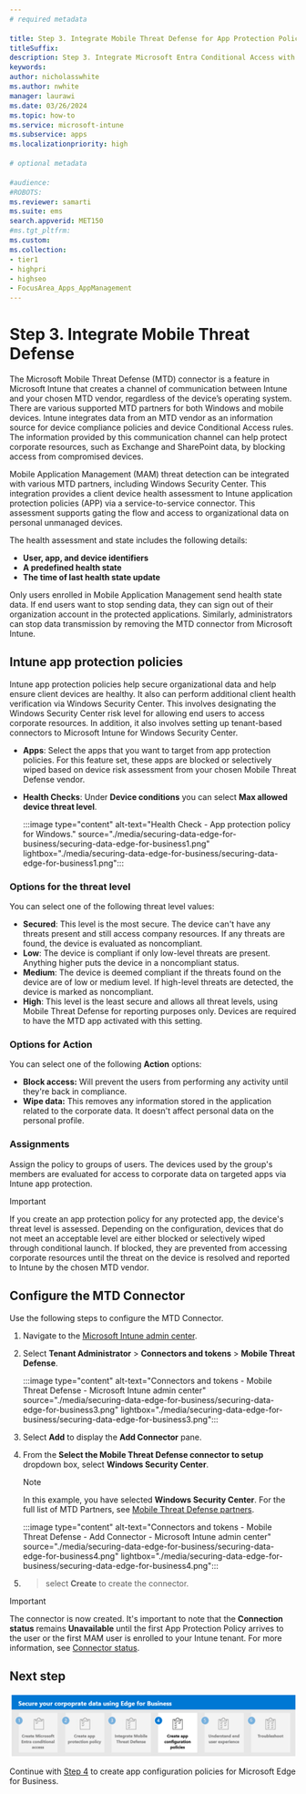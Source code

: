 ```yaml
---
# required metadata

title: Step 3. Integrate Mobile Threat Defense for App Protection Policy
titleSuffix:
description: Step 3. Integrate Microsoft Entra Conditional Access with Microsoft Edge for Business.
keywords:
author: nicholasswhite
ms.author: nwhite
manager: laurawi
ms.date: 03/26/2024
ms.topic: how-to
ms.service: microsoft-intune
ms.subservice: apps
ms.localizationpriority: high

# optional metadata

#audience:
#ROBOTS: 
ms.reviewer: samarti
ms.suite: ems
search.appverid: MET150
#ms.tgt_pltfrm:
ms.custom: 
ms.collection:
- tier1
- highpri
- highseo
- FocusArea_Apps_AppManagement
---
```



# Step 3. Integrate Mobile Threat Defense

The Microsoft Mobile Threat Defense (MTD) connector is a feature in Microsoft Intune that creates a channel of communication between Intune and your chosen MTD vendor, regardless of the device’s operating system. There are various supported MTD partners for both Windows and mobile devices. Intune integrates data from an MTD vendor as an information source for device compliance policies and device Conditional Access rules. The information provided by this communication channel can help protect corporate resources, such as Exchange and SharePoint data, by blocking access from compromised devices.

Mobile Application Management (MAM) threat detection can be integrated with various MTD partners, including Windows Security Center. This integration provides a client device health assessment to Intune application protection policies (APP) via a service-to-service connector. This assessment supports gating the flow and access to organizational data on personal unmanaged devices.

The health assessment and state includes the following details:

- **User, app, and device identifiers**
- **A predefined health state**
- **The time of last health state update**

Only users enrolled in Mobile Application Management send health state data. If end users want to stop sending data, they can sign out of their organization account in the protected applications. Similarly, administrators can stop data transmission by removing the MTD connector from Microsoft Intune.

## Intune app protection policies

Intune app protection policies help secure organizational data and help ensure client devices are healthy. It also can perform additional client health verification via Windows Security Center. This involves designating the Windows Security Center risk level for allowing end users to access corporate resources. In addition, it also involves setting up tenant-based connectors to Microsoft Intune for Windows Security Center.

- **Apps**: Select the apps that you want to target from app protection policies. For this feature set, these apps are blocked or selectively wiped based on device risk assessment from your chosen Mobile Threat Defense vendor.
- **Health Checks**: Under **Device conditions** you can select **Max allowed device threat level**.

    :::image type="content" alt-text="Health Check - App protection policy for Windows." source="./media/securing-data-edge-for-business/securing-data-edge-for-business1.png" lightbox="./media/securing-data-edge-for-business/securing-data-edge-for-business1.png":::

### Options for the threat level

You can select one of the following threat level values:

- **Secured**: This level is the most secure. The device can't have any threats present and still access company resources. If any threats are found, the device is evaluated as noncompliant.
- **Low**: The device is compliant if only low-level threats are present. Anything higher puts the device in a noncompliant status.
- **Medium**: The device is deemed compliant if the threats found on the device are of low or medium level. If high-level threats are detected, the device is marked as noncompliant.
- **High**: This level is the least secure and allows all threat levels, using Mobile Threat Defense for reporting purposes only. Devices are required to have the MTD app activated with this setting.

### Options for Action

You can select one of the following **Action** options:

- **Block access:** Will prevent the users from performing any activity until they're back in compliance.
- **Wipe data:** This removes any information stored in the application related to the corporate data. It doesn't affect personal data on the personal profile.

### Assignments

Assign the policy to groups of users. The devices used by the group's members are evaluated for access to corporate data on targeted apps via Intune app protection.

> [!IMPORTANT]
> If you create an app protection policy for any protected app, the device's threat level is assessed. Depending on the configuration, devices that do not meet an acceptable level are either blocked or selectively wiped through conditional launch. If blocked, they are prevented from accessing corporate resources until the threat on the device is resolved and reported to Intune by the chosen MTD vendor.

## Configure the MTD Connector

Use the following steps to configure the MTD Connector.

1. Navigate to the [Microsoft Intune admin center](https://go.microsoft.com/fwlink/?linkid=2109431).

2. Select **Tenant Administrator** > **Connectors and tokens** > **Mobile Threat Defense**.

    :::image type="content" alt-text="Connectors and tokens - Mobile Threat Defense - Microsoft Intune admin center" source="./media/securing-data-edge-for-business/securing-data-edge-for-business3.png" lightbox="./media/securing-data-edge-for-business/securing-data-edge-for-business3.png":::

3. Select **Add** to display the **Add Connector** pane.

4. From the **Select the Mobile Threat Defense connector to setup** dropdown box, select **Windows Security Center**.
   
    > [!NOTE]
    > In this example, you have selected **Windows Security Center**. For the full list of MTD Partners, see [Mobile Threat Defense partners](../protect/mobile-threat-defense.md#mobile-threat-defense-partners).

    :::image type="content" alt-text="Connectors and tokens - Mobile Threat Defense - Add Connector - Microsoft Intune admin center" source="./media/securing-data-edge-for-business/securing-data-edge-for-business4.png" lightbox="./media/securing-data-edge-for-business/securing-data-edge-for-business4.png":::

5. >  select **Create** to create the connector.

> [!IMPORTANT]
> The connector is now created. It's important to note that the **Connection status** remains **Unavailable** until the first App Protection Policy arrives to the user or the first MAM user is enrolled to your Intune tenant. For more information, see [Connector status](../protect/mobile-threat-defense.md#connector-status).

## Next step

[![Step 4 to create app configuration policies for Microsoft Edge for Business.](./media/securing-data-edge-for-business/securing-data-edge-for-business-steps-04.png)](mamedge-4-acp-edge.md)

Continue with [Step 4](mamedge-4-acp-edge.md) to create app configuration policies for Microsoft Edge for Business.
